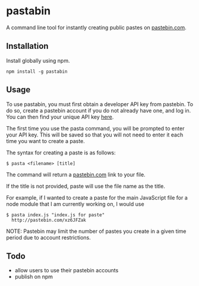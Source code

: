# pastabin

A command line tool for instantly creating public pastes on [pastebin.com](http://pastebin.com).

## Installation

Install globally using npm.
```shell
npm install -g pastabin
```

## Usage

To use pastabin, you must first obtain a developer API key from pastebin. To do so, create a pastebin account if you do not already have one, and log in. You can then find your unique API key [here](http://pastebin.com/api#1). 

The first time you use the pasta command, you will be prompted to enter your API key. This will be saved so that you will not need to enter it each time you want to create a paste.

The syntax for creating a paste is as follows:
```shell
$ pasta <filename> [title]
```
The command will return a [pastebin.com](http://pastebin.com) link to your file.

If the title is not provided, paste will use the file name as the title.

For example, if I wanted to create a paste for the main JavaScript file for a node module that I am currently working on, I would use
```shell
$ pasta index.js "index.js for paste"
  http://pastebin.com/xz6JFZak
```

NOTE: Pastebin may limit the number of pastes you create in a given time period due to account restrictions.

## Todo
 * allow users to use their pastebin accounts
 * publish on npm
